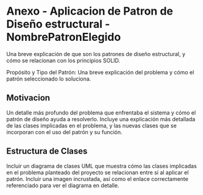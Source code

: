 # Anexo - Aplicacion de Patron de Diseño estructural - NombrePatronElegido

Una  breve  explicación  de  que  son  los  patrones  de  diseño  estructural,  y  cómo  se relacionan con los principios SOLID.

Propósito  y  Tipo  del  Patrón:  Una  breve  explicación  del  problema  y  cómo  el  patrón seleccionado lo soluciona.

## Motivacion
Un  detalle  más  profundo  del  problema  que  enfrentaba  el  sistema  y  cómo  el  patrón de  diseño  ayuda  a  resolverlo.  Incluye  una  explicación  más  detallada  de  las  clases 
implicadas  en  el  problema,  y  las  nuevas  clases  que  se  incorporan  con  el  uso  del patrón y su función.

## Estructura de Clases
Incluir  un  diagrama  de  clases  UML  que  muestra  cómo  las  clases  implicadas  en  el problema  planteado  del  proyecto  se  relacionan  entre  sí  al  aplicar  el  patrón. Incluir 
una  imagen incrustada, así como el enlace correctamente referenciado para ver el diagrama en detalle. 
